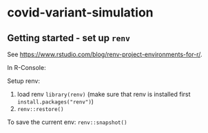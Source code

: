 # covid-variant-simulation

## Getting started - set up ```renv```
See https://www.rstudio.com/blog/renv-project-environments-for-r/.

In R-Console:

Setup renv:
1. load renv ```library(renv)``` (make sure that renv is installed first ```install.packages("renv")```)
2. ```renv::restore()```

To save the current env: ```renv::snapshot()```
